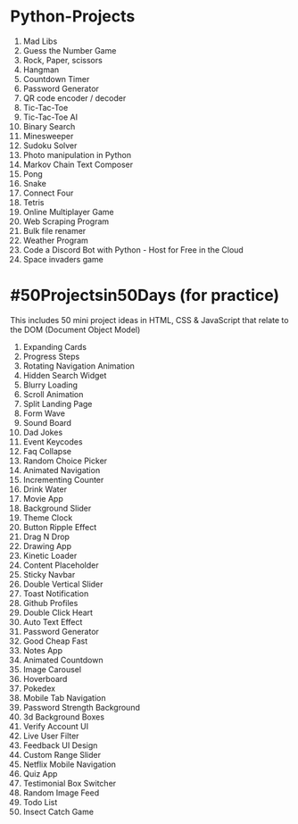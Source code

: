 <h1> Python-Projects </h1>
<p>
  <ol>

  <li> Mad Libs </li>
  <li> Guess the Number Game</li>
  <li> Rock, Paper, scissors</li>
  <li> Hangman</li>
  <li> Countdown Timer</li>
  <li> Password Generator</li>
  <li> QR code encoder / decoder</li>
  <li> Tic-Tac-Toe</li>
  <li> Tic-Tac-Toe AI</li>
  <li> Binary Search</li>
  <li> Minesweeper</li>
  <li> Sudoku Solver</li>
  <li> Photo manipulation in Python</li>
  <li> Markov Chain Text Composer</li>
  <li> Pong</li>
  <li> Snake</li>
  <li> Connect Four</li>
  <li> Tetris</li>
  <li> Online Multiplayer Game</li>
  <li> Web Scraping Program</li>
  <li> Bulk file renamer</li>
  <li> Weather Program</li>
  <li> Code a Discord Bot with Python - Host for Free in the Cloud</li>
     <li> Space invaders game</li>
   
   </ol>
</p>
    

# #50Projectsin50Days (for practice)
This includes 50 mini project ideas in HTML, CSS & JavaScript that relate to the DOM (Document Object Model) 
<ol>
  <li> Expanding Cards </li>
  <li> Progress Steps </li>
  <li> Rotating Navigation Animation </li>
  <li> Hidden Search Widget </li>
  <li> Blurry Loading </li>
  <li> Scroll Animation </li>
  <li> Split Landing Page </li>
  <li> Form Wave </li>
  <li> Sound Board </li> 
  <li> Dad Jokes </li>
  <li> Event Keycodes </li>
  <li> Faq Collapse </li>
<li> Random Choice Picker </li>
<li> Animated Navigation </li>
<li> Incrementing Counter </li>
<li> Drink Water </li>
<li> Movie App </li>
<li> Background Slider </li>
<li> Theme Clock </li>
<li> Button Ripple Effect </li>
<li> Drag N Drop </li>
<li> Drawing App </li>
<li> Kinetic Loader </li>
<li> Content Placeholder </li>
<li> Sticky Navbar </li>
<li> Double Vertical Slider </li>
<li> Toast Notification </li>
<li> Github Profiles </li>
<li> Double Click Heart </li>
<li> Auto Text Effect </li>
<li> Password Generator </li>
<li> Good Cheap Fast </li>
<li> Notes App </li>
<li> Animated Countdown </li>
<li> Image Carousel </li>
<li> Hoverboard </li>
<li> Pokedex </li>
<li> Mobile Tab Navigation </li>
<li> Password Strength Background </li>
<li> 3d Background Boxes </li>
<li> Verify Account UI </li>
<li> Live User Filter </li>
<li> Feedback UI Design </li>
<li> Custom Range Slider </li>
<li> Netflix Mobile Navigation </li>
<li> Quiz App </li>
<li> Testimonial Box Switcher  </li>
<li> Random Image Feed </li>
<li> Todo List </li>
<li> Insect Catch Game </li>
  </ol>
